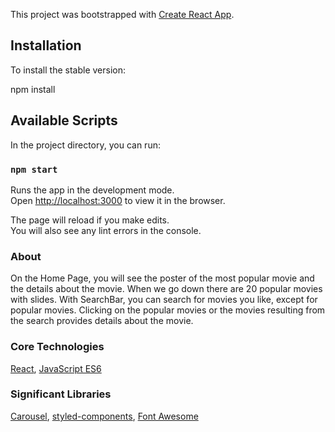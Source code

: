 This project was bootstrapped with [Create React App](https://github.com/facebook/create-react-app).

## Installation
To install the stable version:

npm install

## Available Scripts

In the project directory, you can run:

### `npm start`

Runs the app in the development mode.<br />
Open [http://localhost:3000](http://localhost:3000) to view it in the browser.

The page will reload if you make edits.<br />
You will also see any lint errors in the console.

### About

On the Home Page, you will see the poster of the most popular movie and the details about the movie. When we go down there are 20 popular movies with slides. With SearchBar, you can search for movies you like, except for popular movies. Clicking on the popular movies or the movies resulting from the search provides details about the movie.

### Core Technologies
[React](https://tr.reactjs.org/),
[JavaScript ES6](http://es6-features.org/#Constants)

### Significant Libraries
[Carousel](https://w3js.com/react-multi-carousel),
[styled-components](https://styled-components.com/),
[Font Awesome](https://fontawesome.com/?from=io)

